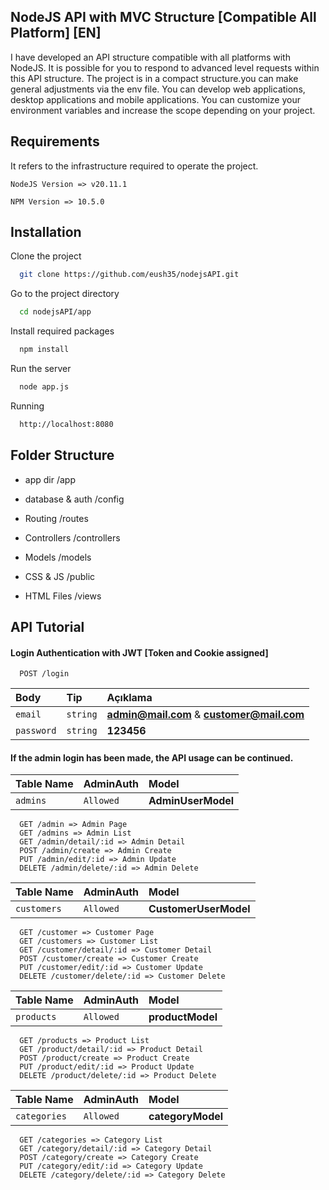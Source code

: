 ## NodeJS API with MVC Structure [Compatible All Platform] [EN]

I have developed an API structure compatible with all platforms with NodeJS. It is possible for you to respond to advanced level requests within this API structure. The project is in a compact structure.you can make general adjustments via the env file. You can develop web applications, desktop applications and mobile applications. You can customize your environment variables and increase the scope depending on your project.

## Requirements

It refers to the infrastructure required to operate the project.

`NodeJS Version => v20.11.1`

`NPM Version => 10.5.0`

  
## Installation

Clone the project

```bash
  git clone https://github.com/eush35/nodejsAPI.git
```

Go to the project directory

```bash
  cd nodejsAPI/app
```

Install required packages

```bash
  npm install
```

Run the server

```bash
  node app.js
```
Running

```bash
  http://localhost:8080
```
  
## Folder Structure
- app dir /app

- database & auth /config

- Routing /routes

- Controllers /controllers

- Models /models

- CSS & JS /public

- HTML Files /views

## API Tutorial

#### Login Authentication with JWT [Token and Cookie assigned]

```http
  POST /login
```

| Body | Tip     | Açıklama                |
| :-------- | :------- | :------------------------- |
| `email` | `string` | **admin@mail.com** & **customer@mail.com** |
| `password` | `string` | **123456** |


#### If the admin login has been made, the API usage can be continued.



| Table Name|  AdminAuth    | Model |
| :-------- | :------- | :-------------------------------- |
| `admins`      | `Allowed` | **AdminUserModel**  |

```http
  GET /admin => Admin Page
  GET /admins => Admin List
  GET /admin/detail/:id => Admin Detail
  POST /admin/create => Admin Create
  PUT /admin/edit/:id => Admin Update
  DELETE /admin/delete/:id => Admin Delete
```
| Table Name|  AdminAuth    | Model |
| :-------- | :------- | :-------------------------------- |
| `customers`      | `Allowed` | **CustomerUserModel**  |

```http
  GET /customer => Customer Page
  GET /customers => Customer List
  GET /customer/detail/:id => Customer Detail
  POST /customer/create => Customer Create
  PUT /customer/edit/:id => Customer Update
  DELETE /customer/delete/:id => Customer Delete
```
| Table Name|  AdminAuth    | Model |
| :-------- | :------- | :-------------------------------- |
| `products`      | `Allowed` | **productModel**  |

```http
  GET /products => Product List
  GET /product/detail/:id => Product Detail
  POST /product/create => Product Create
  PUT /product/edit/:id => Product Update
  DELETE /product/delete/:id => Product Delete
```
| Table Name|  AdminAuth    | Model  |
| :-------- | :------- | :-------------------------------- |
| `categories`      | `Allowed` | **categoryModel** |

```http
  GET /categories => Category List
  GET /category/detail/:id => Category Detail
  POST /category/create => Category Create
  PUT /category/edit/:id => Category Update
  DELETE /category/delete/:id => Category Delete
```

